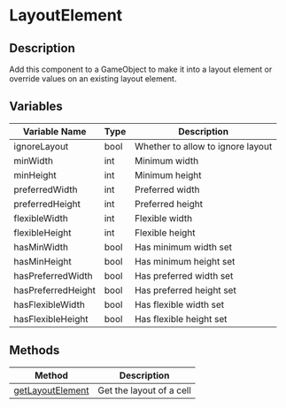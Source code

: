 # LayoutElement

## Description
Add this component to a GameObject to make it into a layout element or override values on an existing layout element.

## Variables
| Variable Name   |   Type      |  Description        |
| ------------- |-------------|-------------|
| ignoreLayout | bool | Whether to allow to ignore layout |
| minWidth | int | Minimum width |
| minHeight | int | Minimum height |
| preferredWidth | int | Preferred width |
| preferredHeight | int | Preferred height |
| flexibleWidth | int | Flexible width|
| flexibleHeight | int | Flexible height |
| hasMinWidth | bool | Has minimum width set |
| hasMinHeight | bool | Has minimum height set|
| hasPreferredWidth | bool | Has preferred width set|
| hasPreferredHeight | bool |  Has preferred height set |
| hasFlexibleWidth | bool | Has flexible width set |
| hasFlexibleHeight | bool | Has flexible height set |

## Methods
| Method        | Description          |
| ------------- |-------------|
| [getLayoutElement](layoutelement_getLayoutElement.md)| Get the layout of a cell |
